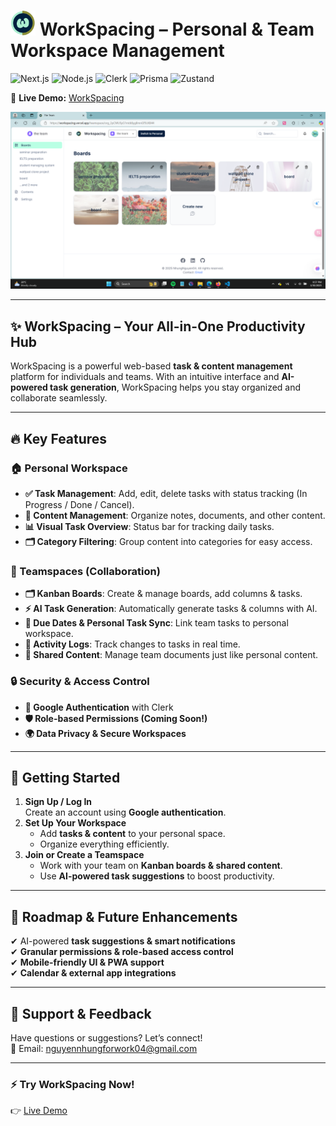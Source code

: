 # <img src="./public/logo.png" width="40" height="40" alt="WorkSpacing Icon" /> WorkSpacing – Personal & Team Workspace Management

![Next.js](https://img.shields.io/badge/Next.js-000000?style=for-the-badge&logo=next.js&logoColor=white)
![Node.js](https://img.shields.io/badge/Node.js-339933?style=for-the-badge&logo=node.js&logoColor=white)
![Clerk](https://img.shields.io/badge/Clerk-3B82F6?style=for-the-badge&logo=clerk&logoColor=white)
![Prisma](https://img.shields.io/badge/Prisma-2D3748?style=for-the-badge&logo=prisma&logoColor=white)
![Zustand](https://img.shields.io/badge/Zustand-7857FF?style=for-the-badge&logo=zustand&logoColor=white)

🚀 **Live Demo:** [WorkSpacing](https://workspacing.vercel.app)

![WorkSpacing Preview](./public/screenshot.png)

---

## ✨ WorkSpacing – Your All-in-One Productivity Hub

WorkSpacing is a powerful web-based **task & content management** platform for individuals and teams. With an intuitive interface and **AI-powered task generation**, WorkSpacing helps you stay organized and collaborate seamlessly.

---

## 🔥 Key Features

### 🏠 Personal Workspace
- **✅ Task Management**: Add, edit, delete tasks with status tracking (In Progress / Done / Cancel).  
- **📂 Content Management**: Organize notes, documents, and other content.  
- **📊 Visual Task Overview**: Status bar for tracking daily tasks.  
- **🗂️ Category Filtering**: Group content into categories for easy access.  

### 👥 Teamspaces (Collaboration)
- **🗂 Kanban Boards**: Create & manage boards, add columns & tasks.  
- **⚡ AI Task Generation**: Automatically generate tasks & columns with AI.  
- **📅 Due Dates & Personal Task Sync**: Link team tasks to personal workspace.  
- **📝 Activity Logs**: Track changes to tasks in real time.  
- **📂 Shared Content**: Manage team documents just like personal content.  

### 🔒 Security & Access Control
- **🔑 Google Authentication** with Clerk  
- **🛡️ Role-based Permissions (Coming Soon!)**  
- **🌍 Data Privacy & Secure Workspaces**  

---

## 🚀 Getting Started

1. **Sign Up / Log In**  
   Create an account using **Google authentication**.  
2. **Set Up Your Workspace**  
   - Add **tasks & content** to your personal space.  
   - Organize everything efficiently.  
3. **Join or Create a Teamspace**  
   - Work with your team on **Kanban boards & shared content**.  
   - Use **AI-powered task suggestions** to boost productivity.  

---

## 🌱 Roadmap & Future Enhancements
✔ AI-powered **task suggestions & smart notifications**  
✔ **Granular permissions & role-based access control**  
✔ **Mobile-friendly UI & PWA support**  
✔ **Calendar & external app integrations**  

---

## 🤝 Support & Feedback
Have questions or suggestions? Let’s connect!  
📧 Email: [nguyennhungforwork04@gmail.com](nguyennhungforwork04@gmail.com)  

---

### ⚡ Try WorkSpacing Now!  
👉 [Live Demo](https://workspacing.vercel.app)  
